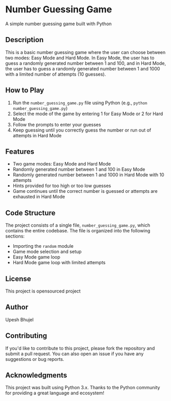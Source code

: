 # Number Guessing Game
A simple number guessing game built with Python

## Description
This is a basic number guessing game where the user can choose between two modes: Easy Mode and Hard Mode. In Easy Mode, the user has to guess a randomly generated number between 1 and 100, and in Hard Mode, the user has to guess a randomly generated number between 1 and 1000 with a limited number of attempts (10 guesses).

## How to Play
1. Run the `number_guessing_game.py` file using Python (e.g., `python number_guessing_game.py`)
2. Select the mode of the game by entering 1 for Easy Mode or 2 for Hard Mode
3. Follow the prompts to enter your guesses
4. Keep guessing until you correctly guess the number or run out of attempts in Hard Mode

## Features
* Two game modes: Easy Mode and Hard Mode
* Randomly generated number between 1 and 100 in Easy Mode
* Randomly generated number between 1 and 1000 in Hard Mode with 10 attempts
* Hints provided for too high or too low guesses
* Game continues until the correct number is guessed or attempts are exhausted in Hard Mode

## Code Structure
The project consists of a single file, `number_guessing_game.py`, which contains the entire codebase. The file is organized into the following sections:
* Importing the `random` module
* Game mode selection and setup
* Easy Mode game loop
* Hard Mode game loop with limited attempts

## License
This project is opensourced project

## Author
Upesh Bhujel

## Contributing
If you'd like to contribute to this project, please fork the repository and submit a pull request. You can also open an issue if you have any suggestions or bug reports.

## Acknowledgments
This project was built using Python 3.x. Thanks to the Python community for providing a great language and ecosystem!

